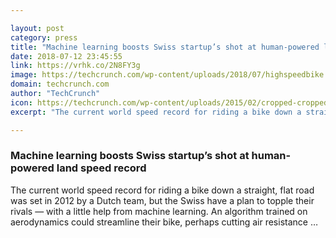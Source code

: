 ```yaml
---

layout: post
category: press
title: "Machine learning boosts Swiss startup’s shot at human-powered land speed record"
date: 2018-07-12 23:45:55
link: https://vrhk.co/2N8FY3g
image: https://techcrunch.com/wp-content/uploads/2018/07/highspeedbike.jpg?w=713
domain: techcrunch.com
author: "TechCrunch"
icon: https://techcrunch.com/wp-content/uploads/2015/02/cropped-cropped-favicon-gradient.png?w=180
excerpt: "The current world speed record for riding a bike down a straight, flat road was set in 2012 by a Dutch team, but the Swiss have a plan to topple their rivals — with a little help from machine learning. An algorithm trained on aerodynamics could streamline their bike, perhaps cutting air resistance …"

---
```


### Machine learning boosts Swiss startup’s shot at human-powered land speed record

The current world speed record for riding a bike down a straight, flat road was set in 2012 by a Dutch team, but the Swiss have a plan to topple their rivals — with a little help from machine learning. An algorithm trained on aerodynamics could streamline their bike, perhaps cutting air resistance …